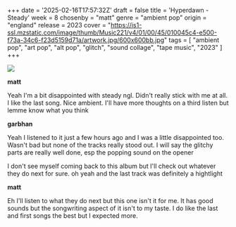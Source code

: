 +++
date = '2025-02-16T17:57:32Z'
draft = false
title = 'Hyperdawn - Steady'
week = 8
chosenby = "matt"
genre = "ambient pop"
origin = "england"
release = 2023
cover = "https://is1-ssl.mzstatic.com/image/thumb/Music221/v4/01/00/45/010045c4-e500-f73a-34c6-f23d5159d71a/artwork.jpg/600x600bb.jpg"
tags = [
    "ambient pop",
    "art pop",
    "alt pop",
    "glitch",
    "sound collage",
    "tape music",
    "2023"
]
+++

![](https://is1-ssl.mzstatic.com/image/thumb/Music221/v4/01/00/45/010045c4-e500-f73a-34c6-f23d5159d71a/artwork.jpg/600x600bb.jpg)


**matt**

Yeah I'm a bit disappointed with steady ngl. Didn't really stick with me at all. I like the last song. Nice ambient. I'll have more thoughts on a third listen but lemme know what you think


**garbhan**

Yeah I listened to it just a few hours ago and I was a little disappointed too. Wasn't bad but none of the tracks really stood out. I will say the glitchy parts are really well done, esp the popping sound on the opener

I don't see myself coming back to this album but I'll check out whatever they do next for sure. oh yeah and the last track was definitely a hightlight


**matt**

Eh I'll listen to what they do next but this one isn't it for me. It has good sounds but the songwriting aspect of it isn't to my taste. I do like the last and first songs the best but I expected more.



